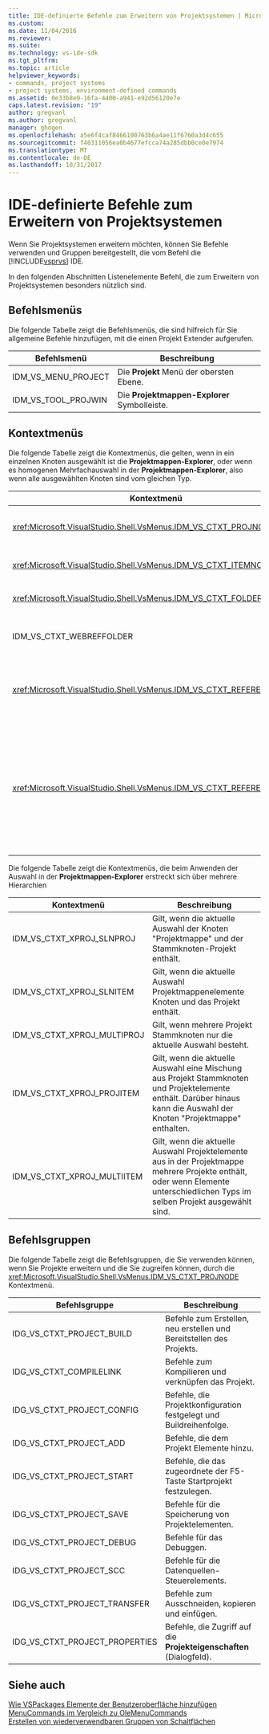 ```yaml
---
title: IDE-definierte Befehle zum Erweitern von Projektsystemen | Microsoft Docs
ms.custom: 
ms.date: 11/04/2016
ms.reviewer: 
ms.suite: 
ms.technology: vs-ide-sdk
ms.tgt_pltfrm: 
ms.topic: article
helpviewer_keywords:
- commands, project systems
- project systems, environment-defined commands
ms.assetid: 0e33b8e9-16fa-4400-a941-e92d56120e7e
caps.latest.revision: "19"
author: gregvanl
ms.author: gregvanl
manager: ghogen
ms.openlocfilehash: a5e6f4caf8466100763b6a4ae11f6760a3d4c655
ms.sourcegitcommit: f40311056ea0b4677efcca74a285dbb0ce0e7974
ms.translationtype: MT
ms.contentlocale: de-DE
ms.lasthandoff: 10/31/2017
---
```

# <a name="ide-defined-commands-for-extending-project-systems"></a>IDE-definierte Befehle zum Erweitern von Projektsystemen
Wenn Sie Projektsystemen erweitern möchten, können Sie Befehle verwenden und Gruppen bereitgestellt, die vom Befehl die [!INCLUDE[vsprvs](../../code-quality/includes/vsprvs_md.md)] IDE.  
  
 In den folgenden Abschnitten Listenelemente Befehl, die zum Erweitern von Projektsystemen besonders nützlich sind.  
  
## <a name="command-menus"></a>Befehlsmenüs  
 Die folgende Tabelle zeigt die Befehlsmenüs, die sind hilfreich für Sie allgemeine Befehle hinzufügen, mit die einen Projekt Extender aufgerufen.  
  
|Befehlsmenü|Beschreibung|  
|------------------|-----------------|  
|IDM_VS_MENU_PROJECT|Die **Projekt** Menü der obersten Ebene.|  
|IDM_VS_TOOL_PROJWIN|Die **Projektmappen-Explorer** Symbolleiste.|  
  
## <a name="shortcut-menus"></a>Kontextmenüs  
 Die folgende Tabelle zeigt die Kontextmenüs, die gelten, wenn in ein einzelnen Knoten ausgewählt ist die **Projektmappen-Explorer**, oder wenn es homogenen Mehrfachauswahl in der **Projektmappen-Explorer**, also wenn alle ausgewählten Knoten sind vom gleichen Typ.  
  
|Kontextmenü|Beschreibung|  
|-------------------|-----------------|  
|<xref:Microsoft.VisualStudio.Shell.VsMenus.IDM_VS_CTXT_PROJNODE>|Gilt, wenn Sie der Projektknoten ausgewählt ist.|  
|<xref:Microsoft.VisualStudio.Shell.VsMenus.IDM_VS_CTXT_ITEMNODE>|Gilt, wenn eine Datei ausgewählt ist.|  
|<xref:Microsoft.VisualStudio.Shell.VsMenus.IDM_VS_CTXT_FOLDERNODE>|Gilt, wenn Sie ein Ordner ausgewählt ist.|  
|IDM_VS_CTXT_WEBREFFOLDER|Gilt, wenn der Ordner "Webverweis" ausgewählt ist.|  
|<xref:Microsoft.VisualStudio.Shell.VsMenus.IDM_VS_CTXT_REFERENCEROOT>|Gilt, wenn der Knoten "Verweise Root" namens "Verweise" ausgewählt ist.|  
|<xref:Microsoft.VisualStudio.Shell.VsMenus.IDM_VS_CTXT_REFERENCE>|Gilt, wenn Verweisknoten ausgewählt werden; Dazu gehören Assembly COM-Assemblys und nur die Projektverweise. Webverweise enthält keine werden.|  
  
 Die folgende Tabelle zeigt die Kontextmenüs, die beim Anwenden der Auswahl in der **Projektmappen-Explorer** erstreckt sich über mehrere Hierarchien  
  
|Kontextmenü|Beschreibung|  
|-------------------|-----------------|  
|IDM_VS_CTXT_XPROJ_SLNPROJ|Gilt, wenn die aktuelle Auswahl der Knoten "Projektmappe" und der Stammknoten-Projekt enthält.|  
|IDM_VS_CTXT_XPROJ_SLNITEM|Gilt, wenn die aktuelle Auswahl Projektmappenelemente Knoten und das Projekt enthält.|  
|IDM_VS_CTXT_XPROJ_MULTIPROJ|Gilt, wenn mehrere Projekt Stammknoten nur die aktuelle Auswahl besteht.|  
|IDM_VS_CTXT_XPROJ_PROJITEM|Gilt, wenn die aktuelle Auswahl eine Mischung aus Projekt Stammknoten und Projektelemente enthält. Darüber hinaus kann die Auswahl der Knoten "Projektmappe" enthalten.|  
|IDM_VS_CTXT_XPROJ_MULTIITEM|Gilt, wenn die aktuelle Auswahl Projektelemente aus in der Projektmappe mehrere Projekte enthält, oder wenn Elemente unterschiedlichen Typs im selben Projekt ausgewählt sind.|  
  
## <a name="command-groups"></a>Befehlsgruppen  
 Die folgende Tabelle zeigt die Befehlsgruppen, die Sie verwenden können, wenn Sie Projekte erweitern und die Sie zugreifen können, durch die <xref:Microsoft.VisualStudio.Shell.VsMenus.IDM_VS_CTXT_PROJNODE> Kontextmenü.  
  
|Befehlsgruppe|Beschreibung|  
|-------------------|-----------------|  
|IDG_VS_CTXT_PROJECT_BUILD|Befehle zum Erstellen, neu erstellen und Bereitstellen des Projekts.|  
|IDG_VS_CTXT_COMPILELINK|Befehle zum Kompilieren und verknüpfen das Projekt.|  
|IDG_VS_CTXT_PROJECT_CONFIG|Befehle, die Projektkonfiguration festgelegt und Buildreihenfolge.|  
|IDG_VS_CTXT_PROJECT_ADD|Befehle, die dem Projekt Elemente hinzu.|  
|IDG_VS_CTXT_PROJECT_START|Befehle, die das zugeordnete der F5-Taste Startprojekt festzulegen.|  
|IDG_VS_CTXT_PROJECT_SAVE|Befehle für die Speicherung von Projektelementen.|  
|IDG_VS_CTXT_PROJECT_DEBUG|Befehle für das Debuggen.|  
|IDG_VS_CTXT_PROJECT_SCC|Befehle für die Datenquellen-Steuerelements.|  
|IDG_VS_CTXT_PROJECT_TRANSFER|Befehle zum Ausschneiden, kopieren und einfügen.|  
|IDG_VS_CTXT_PROJECT_PROPERTIES|Befehle, die Zugriff auf die **Projekteigenschaften** (Dialogfeld).|  
  
## <a name="see-also"></a>Siehe auch  
 [Wie VSPackages Elemente der Benutzeroberfläche hinzufügen](../../extensibility/internals/how-vspackages-add-user-interface-elements.md)   
 [MenuCommands im Vergleich zu OleMenuCommands](../../extensibility/menucommands-vs-olemenucommands.md)   
 [Erstellen von wiederverwendbaren Gruppen von Schaltflächen](../../extensibility/creating-reusable-groups-of-buttons.md)